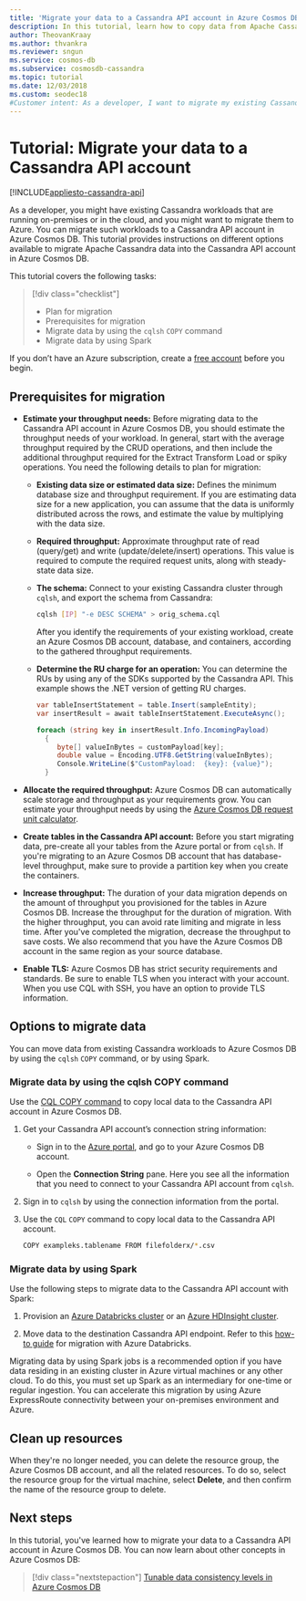 ```yaml
---
title: 'Migrate your data to a Cassandra API account in Azure Cosmos DB- Tutorial'
description: In this tutorial, learn how to copy data from Apache Cassandra to a Cassandra API account in Azure Cosmos DB.
author: TheovanKraay
ms.author: thvankra
ms.reviewer: sngun
ms.service: cosmos-db
ms.subservice: cosmosdb-cassandra
ms.topic: tutorial
ms.date: 12/03/2018
ms.custom: seodec18
#Customer intent: As a developer, I want to migrate my existing Cassandra workloads to Azure Cosmos DB so that the overhead to manage resources, clusters, and garbage collection is automatically handled by Azure Cosmos DB.
---
```


# Tutorial: Migrate your data to a Cassandra API account
[!INCLUDE[appliesto-cassandra-api](includes/appliesto-cassandra-api.md)]

As a developer, you might have existing Cassandra workloads that are running on-premises or in the cloud, and you might want to migrate them to Azure. You can migrate such workloads to a Cassandra API account in Azure Cosmos DB. This tutorial provides instructions on different options available to migrate Apache Cassandra data into the Cassandra API account in Azure Cosmos DB.

This tutorial covers the following tasks:

> [!div class="checklist"]
> * Plan for migration
> * Prerequisites for migration
> * Migrate data by using the `cqlsh` `COPY` command
> * Migrate data by using Spark

If you don’t have an Azure subscription, create a [free account](https://azure.microsoft.com/free/?WT.mc_id=A261C142F) before you begin.

## Prerequisites for migration

* **Estimate your throughput needs:** Before migrating data to the Cassandra API account in Azure Cosmos DB, you should estimate the throughput needs of your workload. In general, start with the average throughput required by the CRUD operations, and then include the additional throughput required for the Extract Transform Load or spiky operations. You need the following details to plan for migration: 

  * **Existing data size or estimated data size:** Defines the minimum database size and throughput requirement. If you are estimating data size for a new application, you can assume that the data is uniformly distributed across the rows, and estimate the value by multiplying with the data size. 

  * **Required throughput:** Approximate throughput rate of read (query/get) and write (update/delete/insert) operations. This value is required to compute the required request units, along with steady-state data size.  

  * **The schema:** Connect to your existing Cassandra cluster through `cqlsh`, and export the schema from Cassandra: 

    ```bash
    cqlsh [IP] "-e DESC SCHEMA" > orig_schema.cql
    ```

    After you identify the requirements of your existing workload, create an Azure Cosmos DB account, database, and containers, according to the gathered throughput requirements.  

  * **Determine the RU charge for an operation:** You can determine the RUs by using any of the SDKs supported by the Cassandra API. This example shows the .NET version of getting RU charges.

    ```csharp
    var tableInsertStatement = table.Insert(sampleEntity);
    var insertResult = await tableInsertStatement.ExecuteAsync();

    foreach (string key in insertResult.Info.IncomingPayload)
      {
         byte[] valueInBytes = customPayload[key];
         double value = Encoding.UTF8.GetString(valueInBytes);
         Console.WriteLine($"CustomPayload:  {key}: {value}");
      }
    ```

* **Allocate the required throughput:** Azure Cosmos DB can automatically scale storage and throughput as your requirements grow. You can estimate your throughput needs by using the [Azure Cosmos DB request unit calculator](https://www.documentdb.com/capacityplanner). 

* **Create tables in the Cassandra API account:** Before you start migrating data, pre-create all your tables from the Azure portal or from `cqlsh`. If you're migrating to an Azure Cosmos DB account that has database-level throughput, make sure to provide a partition key when you create the containers.

* **Increase throughput:** The duration of your data migration depends on the amount of throughput you provisioned for the tables in Azure Cosmos DB. Increase the throughput for the duration of migration. With the higher throughput, you can avoid rate limiting and migrate in less time. After you've completed the migration, decrease the throughput to save costs. We also recommend that you have the Azure Cosmos DB account in the same region as your source database. 

* **Enable TLS:** Azure Cosmos DB has strict security requirements and standards. Be sure to enable TLS when you interact with your account. When you use CQL with SSH, you have an option to provide TLS information.

## Options to migrate data

You can move data from existing Cassandra workloads to Azure Cosmos DB by using the `cqlsh` `COPY` command, or by using Spark. 

### Migrate data by using the cqlsh COPY command

Use the [CQL COPY command](https://cassandra.apache.org/doc/latest/tools/cqlsh.html#cqlsh) to copy local data to the Cassandra API account in Azure Cosmos DB.

1. Get your Cassandra API account’s connection string information:

   * Sign in to the [Azure portal](https://portal.azure.com), and go to your Azure Cosmos DB account.

   * Open the **Connection String** pane. Here you see all the information that you need to connect to your Cassandra API account from `cqlsh`.

1. Sign in to `cqlsh` by using the connection information from the portal.

1. Use the `CQL` `COPY` command to copy local data to the Cassandra API account.

   ```bash
   COPY exampleks.tablename FROM filefolderx/*.csv 
   ```

### Migrate data by using Spark 

Use the following steps to migrate data to the Cassandra API account with Spark:

1. Provision an [Azure Databricks cluster](cassandra-spark-databricks.md) or an [Azure HDInsight cluster](cassandra-spark-hdinsight.md). 

1. Move data to the destination Cassandra API endpoint. Refer to this [how-to guide](cassandra-migrate-cosmos-db-databricks.md) for migration with Azure Databricks.

Migrating data by using Spark jobs is a recommended option if you have data residing in an existing cluster in Azure virtual machines or any other cloud. To do this, you must set up Spark as an intermediary for one-time or regular ingestion. You can accelerate this migration by using Azure ExpressRoute connectivity between your on-premises environment and Azure. 

## Clean up resources

When they're no longer needed, you can delete the resource group, the Azure Cosmos DB account, and all the related resources. To do so, select the resource group for the virtual machine, select **Delete**, and then confirm the name of the resource group to delete.

## Next steps

In this tutorial, you've learned how to migrate your data to a Cassandra API account in Azure Cosmos DB. You can now learn about other concepts in Azure Cosmos DB:

> [!div class="nextstepaction"]
> [Tunable data consistency levels in Azure Cosmos DB](../cosmos-db/consistency-levels.md)




